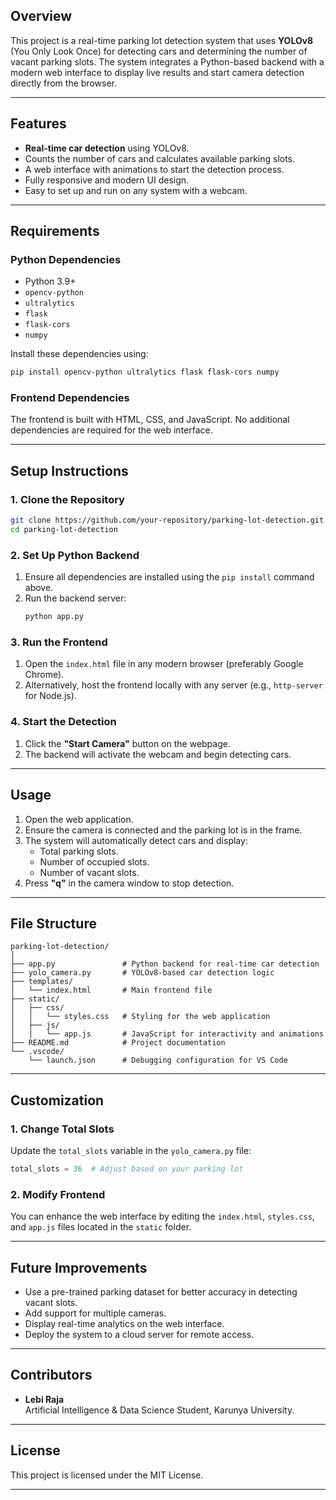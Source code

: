 

## **Overview**
This project is a real-time parking lot detection system that uses **YOLOv8** (You Only Look Once) for detecting cars and determining the number of vacant parking slots. The system integrates a Python-based backend with a modern web interface to display live results and start camera detection directly from the browser.

---

## **Features**
- **Real-time car detection** using YOLOv8.
- Counts the number of cars and calculates available parking slots.
- A web interface with animations to start the detection process.
- Fully responsive and modern UI design.
- Easy to set up and run on any system with a webcam.

---

## **Requirements**

### **Python Dependencies**
- Python 3.9+
- `opencv-python`
- `ultralytics`
- `flask`
- `flask-cors`
- `numpy`

Install these dependencies using:
```bash
pip install opencv-python ultralytics flask flask-cors numpy
```

### **Frontend Dependencies**
The frontend is built with HTML, CSS, and JavaScript. No additional dependencies are required for the web interface.

---

## **Setup Instructions**

### **1. Clone the Repository**
```bash
git clone https://github.com/your-repository/parking-lot-detection.git
cd parking-lot-detection
```

### **2. Set Up Python Backend**
1. Ensure all dependencies are installed using the `pip install` command above.
2. Run the backend server:
   ```bash
   python app.py
   ```

### **3. Run the Frontend**
1. Open the `index.html` file in any modern browser (preferably Google Chrome).
2. Alternatively, host the frontend locally with any server (e.g., `http-server` for Node.js).

### **4. Start the Detection**
1. Click the **"Start Camera"** button on the webpage.
2. The backend will activate the webcam and begin detecting cars.

---

## **Usage**
1. Open the web application.
2. Ensure the camera is connected and the parking lot is in the frame.
3. The system will automatically detect cars and display:
   - Total parking slots.
   - Number of occupied slots.
   - Number of vacant slots.
4. Press **"q"** in the camera window to stop detection.

---

## **File Structure**
```
parking-lot-detection/
│
├── app.py               # Python backend for real-time car detection
├── yolo_camera.py       # YOLOv8-based car detection logic
├── templates/
│   └── index.html       # Main frontend file
├── static/
│   ├── css/
│   │   └── styles.css   # Styling for the web application
│   ├── js/
│   │   └── app.js       # JavaScript for interactivity and animations
├── README.md            # Project documentation
└── .vscode/
    └── launch.json      # Debugging configuration for VS Code
```

---

## **Customization**

### **1. Change Total Slots**
Update the `total_slots` variable in the `yolo_camera.py` file:
```python
total_slots = 36  # Adjust based on your parking lot
```

### **2. Modify Frontend**
You can enhance the web interface by editing the `index.html`, `styles.css`, and `app.js` files located in the `static` folder.

---

## **Future Improvements**
- Use a pre-trained parking dataset for better accuracy in detecting vacant slots.
- Add support for multiple cameras.
- Display real-time analytics on the web interface.
- Deploy the system to a cloud server for remote access.

---

## **Contributors**
- **Lebi Raja**  
  Artificial Intelligence & Data Science Student, Karunya University.

---

## **License**
This project is licensed under the MIT License.

--- 

